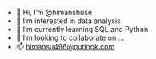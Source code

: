 - 👋 Hi, I’m @himanshuse
- 👀 I’m interested in data analysis 
- 🌱 I’m currently learning SQL and Python 
- 💞️ I’m looking to collaborate on ...
- 📫 himansu496@outlook.com

<!---
himanshuse/himanshuse is a ✨ special ✨ repository because its `README.md` (this file) appears on your GitHub profile.
You can click the Preview link to take a look at your changes.
--->
